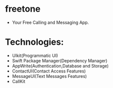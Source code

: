 # freetone

- Your Free Calling and Messaging App.


# Technologies: 
 
- UIkit(Programmatic UI)
- Swift Package Manager(Dependency Manager)
- AppWrite(Authentication,Database and Storage)
- ContactUI(Contact Access Features)
- MessageUI(Text Messages Features)
- CallKit
#




